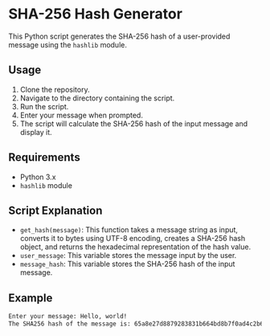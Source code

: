 # SHA-256 Hash Generator

This Python script generates the SHA-256 hash of a user-provided message using the `hashlib` module.

## Usage

1. Clone the repository.
2. Navigate to the directory containing the script.
3. Run the script.
4. Enter your message when prompted.
5. The script will calculate the SHA-256 hash of the input message and display it.

## Requirements

- Python 3.x
- `hashlib` module

## Script Explanation

- `get_hash(message)`: This function takes a message string as input, converts it to bytes using UTF-8 encoding, creates a SHA-256 hash object, and returns the hexadecimal representation of the hash value.
- `user_message`: This variable stores the message input by the user.
- `message_hash`: This variable stores the SHA-256 hash of the input message.

## Example

```bash
Enter your message: Hello, world!
The SHA256 hash of the message is: 65a8e27d8879283831b664bd8b7f0ad4c2b697c98294b5c4f1
```
